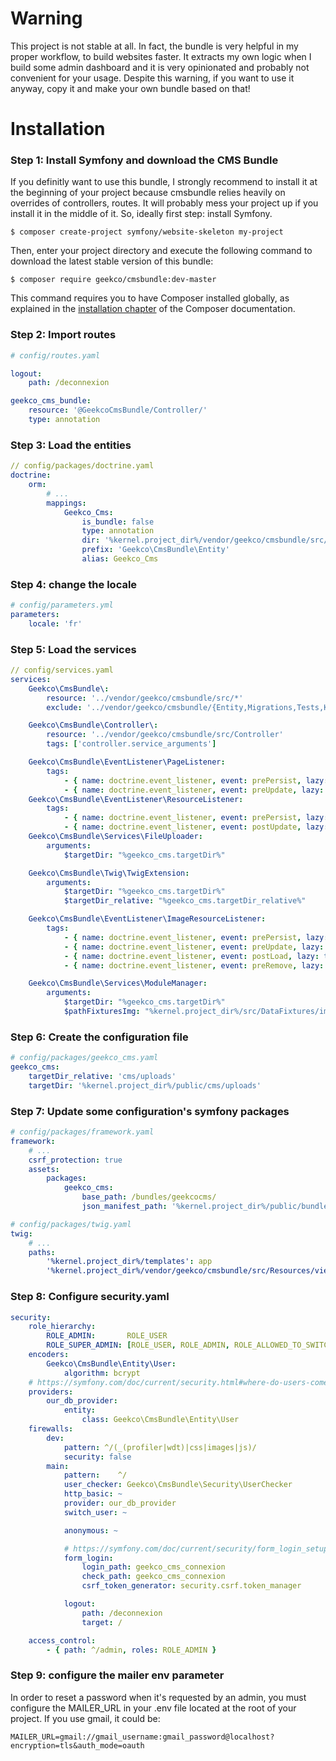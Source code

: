 Warning
=======

This project is not stable at all. In fact, the bundle is very helpful in my proper workflow, to build websites faster. It extracts my own logic when I build some admin dashboard and it is very opinionated and probably not convenient for your usage. Despite this warning, if you want to use it anyway, copy it and make your own bundle based on that!

Installation
============

### Step 1: Install Symfony and download the CMS Bundle

If you definitly want to use this bundle, I strongly recommend to install it at the beginning of your project because cmsbundle relies heavily on overrides of controllers, routes. It will probably mess your project up if you install it in the middle of it. So, ideally first step: install Symfony.

```console
$ composer create-project symfony/website-skeleton my-project
```

Then, enter your project directory and execute the following command to download the latest stable version of this bundle:

```console
$ composer require geekco/cmsbundle:dev-master
```

This command requires you to have Composer installed globally, as explained
in the [installation chapter](https://getcomposer.org/doc/00-intro.md)
of the Composer documentation.

### Step 2: Import routes

```yaml
# config/routes.yaml

logout:
    path: /deconnexion

geekco_cms_bundle:
    resource: '@GeekcoCmsBundle/Controller/'
    type: annotation
```

### Step 3: Load the entities

```yaml
// config/packages/doctrine.yaml
doctrine:
    orm:
        # ...
        mappings:
            Geekco_Cms:
                is_bundle: false
                type: annotation
                dir: '%kernel.project_dir%/vendor/geekco/cmsbundle/src/Entity'
                prefix: 'Geekco\CmsBundle\Entity'
                alias: Geekco_Cms
```

### Step 4: change the locale

``` yaml
# config/parameters.yml
parameters:
    locale: 'fr'
```

### Step 5: Load the services

```yaml
// config/services.yaml
services:
    Geekco\CmsBundle\:
        resource: '../vendor/geekco/cmsbundle/src/*'
        exclude: '../vendor/geekco/cmsbundle/{Entity,Migrations,Tests,Kernel.php}'

    Geekco\CmsBundle\Controller\:
        resource: '../vendor/geekco/cmsbundle/src/Controller'
        tags: ['controller.service_arguments']

    Geekco\CmsBundle\EventListener\PageListener:
        tags:
            - { name: doctrine.event_listener, event: prePersist, lazy: true}
            - { name: doctrine.event_listener, event: preUpdate, lazy: true }
    Geekco\CmsBundle\EventListener\ResourceListener:
        tags:
            - { name: doctrine.event_listener, event: prePersist, lazy: true }
            - { name: doctrine.event_listener, event: postUpdate, lazy: true }
    Geekco\CmsBundle\Services\FileUploader:
        arguments:
            $targetDir: "%geekco_cms.targetDir%"

    Geekco\CmsBundle\Twig\TwigExtension:
        arguments:
            $targetDir: "%geekco_cms.targetDir%"
            $targetDir_relative: "%geekco_cms.targetDir_relative%"

    Geekco\CmsBundle\EventListener\ImageResourceListener:
        tags:
            - { name: doctrine.event_listener, event: prePersist, lazy: true}
            - { name: doctrine.event_listener, event: preUpdate, lazy: true}
            - { name: doctrine.event_listener, event: postLoad, lazy: true}
            - { name: doctrine.event_listener, event: preRemove, lazy: true}

    Geekco\CmsBundle\Services\ModuleManager:
        arguments:
            $targetDir: "%geekco_cms.targetDir%"
            $pathFixturesImg: "%kernel.project_dir%/src/DataFixtures/images/"
```

### Step 6: Create the configuration file

```yaml
# config/packages/geekco_cms.yaml
geekco_cms:
    targetDir_relative: 'cms/uploads'
    targetDir: '%kernel.project_dir%/public/cms/uploads'
```

### Step 7: Update some configuration's symfony packages

```yaml
# config/packages/framework.yaml
framework:
    # ...
    csrf_protection: true
    assets:
        packages:
            geekco_cms:
                base_path: /bundles/geekcocms/
                json_manifest_path: '%kernel.project_dir%/public/bundles/geekcocms/build/manifest.json'
```

```yaml
# config/packages/twig.yaml
twig:
    # ...
    paths:
        '%kernel.project_dir%/templates': app
        '%kernel.project_dir%/vendor/geekco/cmsbundle/src/Resources/views': geekco_cms
```

### Step 8: Configure security.yaml

```yaml
security:
    role_hierarchy:
        ROLE_ADMIN:       ROLE_USER
        ROLE_SUPER_ADMIN: [ROLE_USER, ROLE_ADMIN, ROLE_ALLOWED_TO_SWITCH]
    encoders:
        Geekco\CmsBundle\Entity\User:
            algorithm: bcrypt
    # https://symfony.com/doc/current/security.html#where-do-users-come-from-user-providers
    providers:
        our_db_provider:
            entity:
                class: Geekco\CmsBundle\Entity\User
    firewalls:
        dev:
            pattern: ^/(_(profiler|wdt)|css|images|js)/
            security: false
        main:
            pattern:    ^/
            user_checker: Geekco\CmsBundle\Security\UserChecker
            http_basic: ~
            provider: our_db_provider
            switch_user: ~

            anonymous: ~

            # https://symfony.com/doc/current/security/form_login_setup.html
            form_login:
                login_path: geekco_cms_connexion
                check_path: geekco_cms_connexion
                csrf_token_generator: security.csrf.token_manager

            logout:
                path: /deconnexion
                target: /

    access_control:
        - { path: ^/admin, roles: ROLE_ADMIN }
```

### Step 9: configure the mailer env parameter

In order to reset a password when it's requested by an admin, you must configure the MAILER_URL in your .env file located at the root of your project. If you use gmail, it could be:

```lang
MAILER_URL=gmail://gmail_username:gmail_password@localhost?encryption=tls&auth_mode=oauth
```
